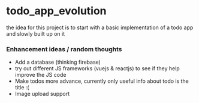 # todo_app_evolution

the idea for this project is to start with a basic implementation of a todo app and slowly built up on it

### Enhancement ideas / random thoughts
* Add a database (thinking firebase)
* try out different JS frameworks (vuejs & reactjs) to see if they help improve the JS code
* Make todos more advance, currently only useful info about todo is the title :(
* Image upload support
